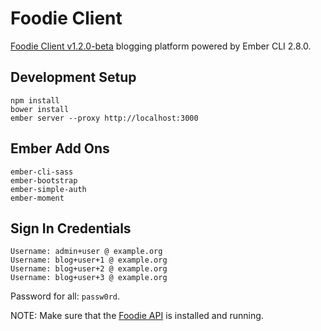 # Foodie Client
[Foodie Client v1.2.0-beta](https://github.com/rickyhurtado/foodie-client/tree/v1.2.0-beta) blogging platform powered by Ember CLI 2.8.0.

## Development Setup
```
npm install
bower install
ember server --proxy http://localhost:3000
```

## Ember Add Ons
```
ember-cli-sass
ember-bootstrap
ember-simple-auth
ember-moment
```

## Sign In Credentials
```
Username: admin+user @ example.org
Username: blog+user+1 @ example.org
Username: blog+user+2 @ example.org
Username: blog+user+3 @ example.org
```

Password for all: `passw0rd`.

NOTE: Make sure that the [Foodie API](https://github.com/rickyhurtado/foodie-api) is installed and running.
